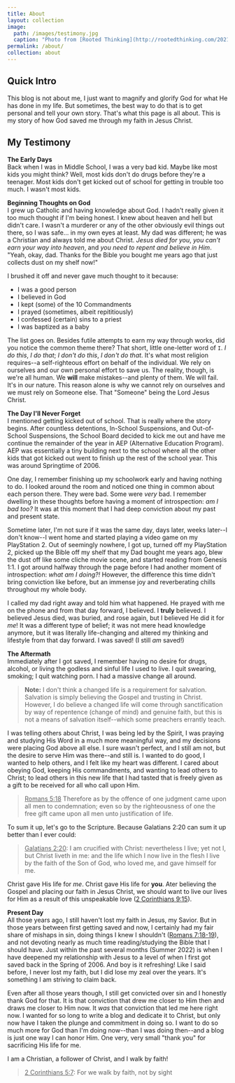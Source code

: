```yaml
---
title: About
layout: collection
image:
  path: /images/testimony.jpg
  caption: "Photo from [Rooted Thinking](http://rootedthinking.com/2021/10/07/sharing-your-testimony)"
permalink: /about/
collection: about
---
```


## Quick Intro
This blog is not about me, I just want to magnify and glorify God for what He has done in my life. But sometimes, the best way to do that is to get personal and tell your own story. That's what this page is all about. This is my story of how God saved me through my faith in Jesus Christ. 

## My Testimony
**The Early Days**<br>
Back when I was in Middle School, I was a very bad kid. Maybe like most kids you might think? Well, most kids don't do drugs before they're a teenager. Most kids don't get kicked out of school for getting in trouble too much. I wasn't most kids.

**Beginning Thoughts on God**<br>
I grew up Catholic and having knowledge about God. I hadn't really given it too much thought if I'm being honest. I knew about heaven and hell but didn't care. I wasn't a murderer or any of the other obviously evil things out there, so I was safe... in my own eyes at least. My dad was different; he was a Christian and always told me about Christ. *Jesus died for you*, *you can't earn your way into heaven*, and *you need to repent and believe in Him*. "Yeah, okay, dad. Thanks for the Bible you bought me years ago that just collects dust on my shelf now!"

I brushed it off and never gave much thought to it because:

* I was a good person
* I believed in God
* I kept (some) of the 10 Commandments
* I prayed (sometimes, albeit repititiously)
* I confessed (certain) sins to a priest
* I was baptized as a baby

The list goes on. Besides futile attempts to earn my way through works, did you notice the common theme there? That short, little one-letter word of `I`. *I do this*, *I do that*; *I don't do this*, *I don't do that*. It's what most religion requires--a self-righteous effort on behalf of the individual. We rely on ourselves and our own personal effort to save us. The reality, though, is we're all human. We **will** make mistakes--and plenty of them. We will fail. It's in our nature. This reason alone is why we cannot rely on ourselves and we must rely on Someone else. That "Someone" being the Lord Jesus Christ.

**The Day I'll Never Forget**<br>
I mentioned getting kicked out of school. That is really where the story begins. After countless detentions, In-School Suspensions, and Out-of-School Suspensions, the School Board decided to kick me out and have me continue the remainder of the year in AEP (Alternative Education Program). AEP was essentially a tiny building next to the school where all the other kids that got kicked out went to finish up the rest of the school year. This was around Springtime of 2006.

One day, I remember finishing up my schoolwork early and having nothing to do. I looked around the room and noticed one thing in common about each person there. They were bad. Some were *very* bad. I remember dwelling in these thoughts before having a moment of introspection: *am I bad too?* It was at this moment that I had deep conviction about my past and present state.

Sometime later, I'm not sure if it was the same day, days later, weeks later--I don't know--I went home and started playing a video game on my PlayStation 2. Out of seemingly nowhere, I got up, turned off my PlayStation 2, picked up the Bible off my shelf that my Dad bought me years ago, blew the dust off like some cliche movie scene, and started reading from Genesis 1:1. I got around halfway through the page before I had another moment of introspection: *what am I doing?!* However, the difference this time didn't bring conviction like before, but an immense joy and reverberating chills throughout my whole body.

I called my dad right away and told him what happened. He prayed with me on the phone and from that day forward, I believed. I **truly** believed. I believed Jesus died, was buried, and rose again, but I believed He did it for *me*! It was a different type of belief; it was not mere head knowledge anymore, but it was literally life-changing and altered my thinking and lifestyle from that day forward. I was saved! (I still *am* saved!)

**The Aftermath**<br>
Immediately after I got saved, I remember having no desire for drugs, alcohol, or living the godless and sinful life I used to live. I quit swearing, smoking; I quit watching porn. I had a massive change all around.

> __Note:__ I don't think a changed life is a requirement for salvation. Salvation is simply believing the Gospel and trusting in Christ. However, I do believe a changed life will come through sanctification by way of repentence (change of mind) and genuine faith, but this is not a means of salvation itself--which some preachers errantly teach.

I was telling others about Christ, I was being led by the Spirit, I was praying and studying His Word in a much more meaningful way, and my decisions were placing God above all else. I sure wasn't perfect, and I still am not, but the desire to serve Him was there--and still is. I wanted to do good, I wanted to help others, and I felt like my heart was different. I cared about obeying God, keeping His commandments, and wanting to lead others to Christ; to lead others in this new life that I had tasted that is freely given as a gift to be received for all who call upon Him. 

> <u>Romans 5:18</u> Therefore as by the offence of one judgment came upon all men to condemnation; even so by the righteousness of one the free gift came upon all men unto justification of life.

To sum it up, let's go to the Scripture. Because Galatians 2:20 can sum it up better than I ever could:

> <u>Galatians 2:20</u>: I am crucified with Christ: nevertheless I live; yet not I, but Christ liveth in me: and the life which I now live in the flesh I live by the faith of the Son of God, who loved me, and gave himself for me.
  
Christ gave His life for *me*. Christ gave His life for **you**. Ater believing the Gospel and placing our faith in Jesus Christ, we should want to live our lives for Him as a result of this unspeakable love ([2 Corinthians 9:15](https://www.biblegateway.com/passage/?search=2%20Corinthians%209%3A15&version=KJV)). 

**Present Day**<br>
All those years ago, I still haven't lost my faith in Jesus, my Savior. But in those years between first getting saved and now, I certainly had my fair share of mishaps in sin, doing things I knew I shouldn't ([Romans 7:18-19](https://www.biblegateway.com/passage/?search=Romans+7%3A18-19&version=KJV)), and not devoting nearly as much time reading/studying the Bible that I should have. Just within the past several months (Summer 2022) is when I have deepened my relationship with Jesus to a level of when I first got saved back in the Spring of 2006. And boy is it refreshing! Like I said before, I never lost my faith, but I did lose my zeal over the years. It's something I am striving to claim back.

Even after all those years though, I still get convicted over sin and I honestly thank God for that. It is that conviction that drew me closer to Him then and draws me closer to Him now. It *was* that conviction that led me here right now. I wanted for so long to write a blog and dedicate it to Christ, but only now have I taken the plunge and commitment in doing so. I want to do so much more for God than I'm doing now--than I was doing then--and a blog is just one way I can honor Him. One very, very small "thank you" for sacrificing His life for me.

I am a Christian, a follower of Christ, and I walk by faith!

> <u>2 Corinthians 5:7</u>: For we walk by faith, not by sight

